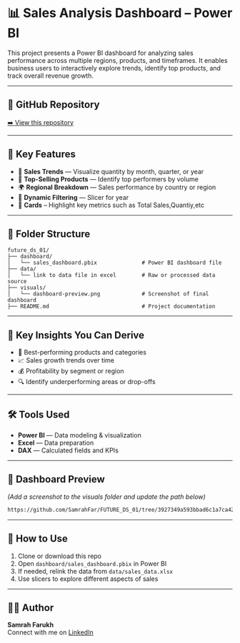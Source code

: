 # 📊 Sales Analysis Dashboard – Power BI

This project presents a Power BI dashboard for analyzing sales performance across multiple regions, products, and timeframes. It enables business users to interactively explore trends, identify top products, and track overall revenue growth.

---

## 🔗 GitHub Repository  
[➡️ View this repository](https://github.com/SamrahFar/future_ds_01)

---

## 📌 Key Features

- 📅 **Sales Trends** — Visualize quantity by month, quarter, or year  
- 🛒 **Top-Selling Products** — Identify top performers by volume   
- 🌍 **Regional Breakdown** — Sales performance by country or region  
- 🎯 **Dynamic Filtering** — Slicer for year  
- 🧮  **Cards** – Highlight key metrics such as Total Sales,Quantiy,etc

---

## 📂 Folder Structure

```
future_ds_01/
├── dashboard/
│   └── sales_dashboard.pbix              # Power BI dashboard file
├── data/
│   └── link to data file in excel        # Raw or processed data source
├── visuals/
│   └── dashboard-preview.png             # Screenshot of final dashboard
├── README.md                             # Project documentation
```

---

## 🧠 Key Insights You Can Derive

- 🥇 Best-performing products and categories  
- 📈 Sales growth trends over time  
- 💰 Profitability by segment or region  
- 🔍 Identify underperforming areas or drop-offs

---

## 🛠 Tools Used

- **Power BI** — Data modeling & visualization  
- **Excel** — Data preparation  
- **DAX** — Calculated fields and KPIs  

---

## 📸 Dashboard Preview

*(Add a screenshot to the visuals folder and update the path below)*

```markdown
https://github.com/SamrahFar/FUTURE_DS_01/tree/3927349a593bbad6c1a7ca428997519d4e89fb7a/visuals
```

---

## 🚀 How to Use

1. Clone or download this repo  
2. Open `dashboard/sales_dashboard.pbix` in Power BI  
3. If needed, relink the data from `data/sales_data.xlsx`  
4. Use slicers to explore different aspects of sales

---

## 🙋‍♀️ Author

**Samrah Farukh**  
Connect with me on [LinkedIn](https://www.linkedin.com/in/samrahfarukh)
